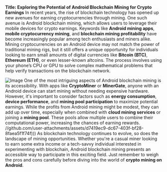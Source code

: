 **Title: Exploring the Potential of Android Blockchain Mining for Crypto Earnings**
In recent years, the rise of blockchain technology has opened up new avenues for earning cryptocurrencies through mining. One such avenue is Android blockchain mining, which allows users to leverage their mobile devices for crypto earnings. Keywords like **Android mining apps**, **mobile cryptocurrency mining**, and **blockchain mining profitability** have become increasingly popular among tech enthusiasts and miners alike.
Mining cryptocurrencies on an Android device may not match the power of traditional mining rigs, but it still offers a unique opportunity for individuals looking to earn small amounts of digital currencies like **Bitcoin (BTC)**, **Ethereum (ETH)**, or even lesser-known altcoins. The process involves using your phone’s CPU or GPU to solve complex mathematical problems that help verify transactions on the blockchain network. 

![Image](https://github.com/user-attachments/assets/d7419ec9-dc67-403f-bf28-8faea5f1f74f)
One of the most intriguing aspects of Android blockchain mining is its accessibility. With apps like **CryptoMiner** or **MinerGate**, anyone with an Android device can start mining without needing expensive hardware. However, it's important to consider factors such as **energy consumption**, **device performance**, and **mining pool participation** to maximize potential earnings. 
While the profits from Android mining might be modest, they can add up over time, especially when combined with **cloud mining services** or joining a **mining pool**. These pools allow multiple users to combine their computational power, increasing the chances of earning rewards. 
 //github.com/user-attachments/assets/d7419ec9-dc67-403f-bf28-8faea5f1f74f)))
As blockchain technology continues to evolve, so does the landscape of mining opportunities. Whether you're a casual miner looking to earn some extra income or a tech-savvy individual interested in experimenting with blockchain, Android blockchain mining presents an accessible way to participate in this exciting field. Just remember to weigh the pros and cons carefully before diving into the world of **crypto mining on Android**.
